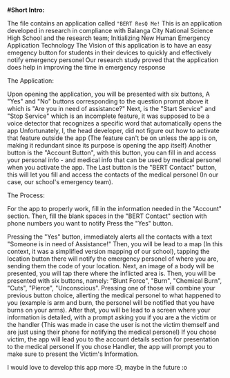 **#Short Intro:**

The file contains an application called `"BERT ResQ Me!`
This is an application developed in research in compliance with Balanga City National Science High School
and the research team; Initializing New Human Emergency Application Technology
The Vision of this application is to have an easy emegency button for students in their devices to quickly and effectively notify emergency personel
Our research study proved that the application does help in improving the time in emergency response

The Application:

Upon opening the application, you will be presented with six buttons, A "Yes" and "No" buttons corresponding to the question prompt above it which is "Are you in need of assistance?"
Next, is the "Start Service" and "Stop Service" which is an incomplete feature, it was supposed to be a voice detector that recognizes a specific word that automatically opens the app
Unfortunately, I, the head developer, did not figure out how to activate that feature outside the app (The feature can't be on unless the app is on, making it redundant since its purpose is opening the app itself)
Another button is the "Account Button", with this button, you can fill in and access your personal info - and medical info that can be used by medical personel when you activate the app.
The Last button is the "BERT Contact" button, this will let you fill and access the contacts of the medical personel (In our case, our school's emergency team).

The Process:

For the app to properly work, fill in the information needed in the "Account" section.
Then, fill the blank spaces in the "BERT Contact" section with phone numbers you want to notify 
Press the "Yes" button.

Pressing the "Yes" button, immediately alerts all the contacts with a text "Someone is in need of Assistance!"
Then, you will be lead to a map (In this context, it was a simplified version mapping of our school), tapping the location button there will notify the emergency personel of where you are, sending them the code of your location.
Next, an image of a body will be presented, you will tap there where the inflicted area is. Then, you will be presented with six buttons, namely: "Blunt Force", "Burn", "Chemical Burn", "Cuts", "Pierce", "Unconscious".
Pressing one of those will combine your previous button choice, allerting the medical personel to what happened to you (example is arm and burn, the personel will be notified that you have burns on your arms).
After that, you will be lead to a screen where your information is detailed, with a prompt asking you if you are a the victim or the handler (This was made in case the user is not the victim themself and are just using their phone for notifying the medical personel)
If you chose victim, the app will lead you to the account details section for presentation to the medical personel
If you chose Handler, the app will prompt you to make sure to present the Victim's Information.

I would love to develop this app more :D, maybe in the future :o
